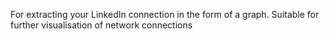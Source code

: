 For extracting your LinkedIn connection in the form of a graph. Suitable for further visualisation of network connections
